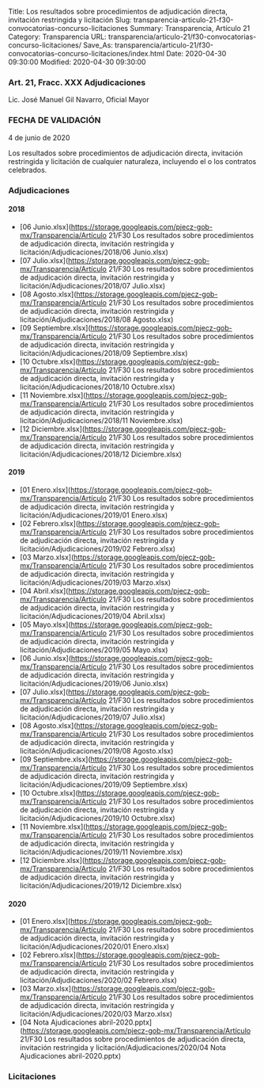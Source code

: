 Title: Los resultados sobre procedimientos de adjudicación directa, invitación restringida y licitación
Slug: transparencia-articulo-21-f30-convocatorias-concurso-licitaciones
Summary: Transparencia, Artículo 21
Category: Transparencia
URL: transparencia/articulo-21/f30-convocatorias-concurso-licitaciones/
Save_As: transparencia/articulo-21/f30-convocatorias-concurso-licitaciones/index.html
Date: 2020-04-30 09:30:00
Modified: 2020-04-30 09:30:00


### Art. 21, Fracc. XXX Adjudicaciones

Lic. José Manuel Gil Navarro, Oficial Mayor

### FECHA DE VALIDACIÓN

4 de junio de 2020

Los resultados sobre procedimientos de adjudicación directa, invitación restringida y licitación de cualquier naturaleza, incluyendo el o los contratos celebrados.


### Adjudicaciones


#### 2018


* [06 Junio.xlsx](https://storage.googleapis.com/pjecz-gob-mx/Transparencia/Artículo 21/F30 Los resultados sobre procedimientos de adjudicación directa, invitación restringida y licitación/Adjudicaciones/2018/06 Junio.xlsx)
* [07 Julio.xlsx](https://storage.googleapis.com/pjecz-gob-mx/Transparencia/Artículo 21/F30 Los resultados sobre procedimientos de adjudicación directa, invitación restringida y licitación/Adjudicaciones/2018/07 Julio.xlsx)
* [08 Agosto.xlsx](https://storage.googleapis.com/pjecz-gob-mx/Transparencia/Artículo 21/F30 Los resultados sobre procedimientos de adjudicación directa, invitación restringida y licitación/Adjudicaciones/2018/08 Agosto.xlsx)
* [09 Septiembre.xlsx](https://storage.googleapis.com/pjecz-gob-mx/Transparencia/Artículo 21/F30 Los resultados sobre procedimientos de adjudicación directa, invitación restringida y licitación/Adjudicaciones/2018/09 Septiembre.xlsx)
* [10 Octubre.xlsx](https://storage.googleapis.com/pjecz-gob-mx/Transparencia/Artículo 21/F30 Los resultados sobre procedimientos de adjudicación directa, invitación restringida y licitación/Adjudicaciones/2018/10 Octubre.xlsx)
* [11 Noviembre.xlsx](https://storage.googleapis.com/pjecz-gob-mx/Transparencia/Artículo 21/F30 Los resultados sobre procedimientos de adjudicación directa, invitación restringida y licitación/Adjudicaciones/2018/11 Noviembre.xlsx)
* [12 Diciembre.xlsx](https://storage.googleapis.com/pjecz-gob-mx/Transparencia/Artículo 21/F30 Los resultados sobre procedimientos de adjudicación directa, invitación restringida y licitación/Adjudicaciones/2018/12 Diciembre.xlsx)


#### 2019


* [01 Enero.xlsx](https://storage.googleapis.com/pjecz-gob-mx/Transparencia/Artículo 21/F30 Los resultados sobre procedimientos de adjudicación directa, invitación restringida y licitación/Adjudicaciones/2019/01 Enero.xlsx)
* [02 Febrero.xlsx](https://storage.googleapis.com/pjecz-gob-mx/Transparencia/Artículo 21/F30 Los resultados sobre procedimientos de adjudicación directa, invitación restringida y licitación/Adjudicaciones/2019/02 Febrero.xlsx)
* [03 Marzo.xlsx](https://storage.googleapis.com/pjecz-gob-mx/Transparencia/Artículo 21/F30 Los resultados sobre procedimientos de adjudicación directa, invitación restringida y licitación/Adjudicaciones/2019/03 Marzo.xlsx)
* [04 Abril.xlsx](https://storage.googleapis.com/pjecz-gob-mx/Transparencia/Artículo 21/F30 Los resultados sobre procedimientos de adjudicación directa, invitación restringida y licitación/Adjudicaciones/2019/04 Abril.xlsx)
* [05 Mayo.xlsx](https://storage.googleapis.com/pjecz-gob-mx/Transparencia/Artículo 21/F30 Los resultados sobre procedimientos de adjudicación directa, invitación restringida y licitación/Adjudicaciones/2019/05 Mayo.xlsx)
* [06 Junio.xlsx](https://storage.googleapis.com/pjecz-gob-mx/Transparencia/Artículo 21/F30 Los resultados sobre procedimientos de adjudicación directa, invitación restringida y licitación/Adjudicaciones/2019/06 Junio.xlsx)
* [07 Julio.xlsx](https://storage.googleapis.com/pjecz-gob-mx/Transparencia/Artículo 21/F30 Los resultados sobre procedimientos de adjudicación directa, invitación restringida y licitación/Adjudicaciones/2019/07 Julio.xlsx)
* [08 Agosto.xlsx](https://storage.googleapis.com/pjecz-gob-mx/Transparencia/Artículo 21/F30 Los resultados sobre procedimientos de adjudicación directa, invitación restringida y licitación/Adjudicaciones/2019/08 Agosto.xlsx)
* [09 Septiembre.xlsx](https://storage.googleapis.com/pjecz-gob-mx/Transparencia/Artículo 21/F30 Los resultados sobre procedimientos de adjudicación directa, invitación restringida y licitación/Adjudicaciones/2019/09 Septiembre.xlsx)
* [10 Octubre.xlsx](https://storage.googleapis.com/pjecz-gob-mx/Transparencia/Artículo 21/F30 Los resultados sobre procedimientos de adjudicación directa, invitación restringida y licitación/Adjudicaciones/2019/10 Octubre.xlsx)
* [11 Noviembre.xlsx](https://storage.googleapis.com/pjecz-gob-mx/Transparencia/Artículo 21/F30 Los resultados sobre procedimientos de adjudicación directa, invitación restringida y licitación/Adjudicaciones/2019/11 Noviembre.xlsx)
* [12 Diciembre.xlsx](https://storage.googleapis.com/pjecz-gob-mx/Transparencia/Artículo 21/F30 Los resultados sobre procedimientos de adjudicación directa, invitación restringida y licitación/Adjudicaciones/2019/12 Diciembre.xlsx)


#### 2020


* [01 Enero.xlsx](https://storage.googleapis.com/pjecz-gob-mx/Transparencia/Artículo 21/F30 Los resultados sobre procedimientos de adjudicación directa, invitación restringida y licitación/Adjudicaciones/2020/01 Enero.xlsx)
* [02 Febrero.xlsx](https://storage.googleapis.com/pjecz-gob-mx/Transparencia/Artículo 21/F30 Los resultados sobre procedimientos de adjudicación directa, invitación restringida y licitación/Adjudicaciones/2020/02 Febrero.xlsx)
* [03 Marzo.xlsx](https://storage.googleapis.com/pjecz-gob-mx/Transparencia/Artículo 21/F30 Los resultados sobre procedimientos de adjudicación directa, invitación restringida y licitación/Adjudicaciones/2020/03 Marzo.xlsx)
* [04 Nota Ajudicaciones abril-2020.pptx](https://storage.googleapis.com/pjecz-gob-mx/Transparencia/Artículo 21/F30 Los resultados sobre procedimientos de adjudicación directa, invitación restringida y licitación/Adjudicaciones/2020/04 Nota Ajudicaciones abril-2020.pptx)


### Licitaciones


 


